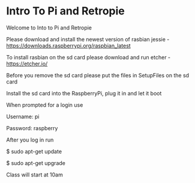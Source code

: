 # Intro To Pi and Retropie
Welcome to Into to Pi and Retropie

Please download and install the newest version of  rasbian jessie - https://downloads.raspberrypi.org/raspbian_latest

To install rasbian on the sd card please download and run etcher - https://etcher.io/

Before you remove the sd card please put the files in SetupFiles on the sd card

Install the sd card into the RaspberryPi, plug it in and let it boot

When prompted for a login use 

  Username: pi

  Password: raspberry

After you log in run

$ sudo apt-get update

$ sudo apt-get upgrade

Class will start at 10am
